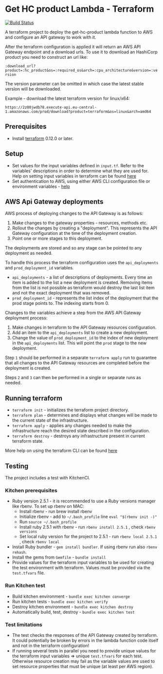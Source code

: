 # Get HC product Lambda - Terraform

[![Build Status](https://travis-ci.org/srdCodeSamples/aws-lambda-get-hcproduct.svg?branch=master)](https://travis-ci.org/srdCodeSamples/aws-lambda-get-hcproduct)

A terraform project to deploy the get-hc-product lambda function to AWS and configure an API gateway to work with it.

After the terraform configuration is applied it will return an AWS API Gateway endpoint and a download urls. To use it to download an HashiCorp product you need to construct an url like:

`:download_url?product=:hc_product&os=:required_os&arch=:cpu_architecture&version=:version`

The version parameter can be omitted in which case the latest stable version will be downloaded.

Example - download the latest terraform version for linux/x64:

`https://2z00jwdb78.execute-api.eu-central-1.amazonaws.com/prod/download?product=terraform&os=linux&arch=amd64`

## Prerequisites

* Install [terraform](https://www.terraform.io/downloads.html) 0.12.0 or later.

## Setup

* Set values for the input variables defined in `input.tf`. Refer to the variables' descriptions in order to determine what they are used for. Help on setting input variables in terraform can be found [here](https://www.terraform.io/docs/configuration/variables.html#assigning-values-to-root-module-variables)
* Set authentication to AWS, using either AWS CLI configuration file or environment variables - [help](https://www.terraform.io/docs/providers/aws/index.html#environment-variables)

## AWS Api Gateway deployments

AWS process of deploying changes to the API Gateway is as follows:

1. Make changes to the gateway properties - resources, methods etc.
2. Rollout the changes by creating a "deployment". This represents the API Gateway configuration at the time of the deployment creation.
3. Point one or more stages to this deployment.

The deployments are stored and so any stage can be pointed to any deployment as needed.

To handle this process the terraform configuration uses the `api_deployments` and `prod_deployment_id` variables.

* `api_deployments` - a list of descriptions of deployments. Every time an item is added to the list a new deployment is created. Removing items from the list is not possible as terraform would destroy the last list item and not the exact deployment that was removed.
* `prod_deployment_id` - represents the list index of the deployment that the prod stage points to. The indexing starts from 0.

Changes to the variables achieve a step from the AWS API Gateway deployment process:

1. Make changes in terraform to the API Gateway resources configuration.
2. Add an item to the `api_deployments` list to create a new deployment.
3. Change the value of `prod_deployment_id` to the index of new deployment in the `api_deployments` list. This will point the `prod` stage to the new deployment.

Step `1` should be performed in a separate `terraform apply` run to guarantee that all changes to the API Gateway resources are completed before the deployment is created.

Steps `2` and `3` can then be performed in a single or separate runs as needed.

## Running terraform

* `terraform init` - initializes the terraform project directory.
* `terraform plan` - determines and displays what changes will be made to the current state of the infrastructure.
* `terraform apply` - applies any changes needed to make the infrastructure reach the desired state described in the configuration.
* `terraform destroy` - destroys any infrastructure present in current terraform state.

More help on using the terraform CLI can be found [here](https://www.terraform.io/docs/commands/index.html)

## Testing

The project includes a test with KitchenCI.

### Kitchen prerequisites

* Ruby version 2.5.1 - it is recommended to use a Ruby versions manager like rbenv. To set up rbenv on MAC:
  * Install rbenv - run brew install rbenv
  * Initialize rbenv - add to `~/.bash_profile` line `eval "$(rbenv init -)"`
  * Run `source ~/.bash_profile`
  * Install ruby 2.5.1 with rbenv - run `rbenv install 2.5.1` , check `rbenv versions`
  * Set local ruby version for the project to 2.5.1 - run `rbenv local 2.5.1` , check `rbenv local`
* Install Ruby bundler - `gem install bundler`. If using rbenv run also `rbenv rehash`.
* Install the gems from `Gemfile` - `bundle install`
* Provide values for the terraform input variables to be used for creating the test environment with terraform. Values must be provided via the `test.tfvars` file.

### Run Kitchen test

* Build kitchen environment - `bundle exec kitchen converge`
* Run kitchen tests - `bundle exec kitchen verify`
* Destroy kitchen environment - `bundle exec kitchen destroy`
* Automatically build, test, destroy - `bundle exec kitchen test`

### Test limitations

* The test checks the responses of the API Gateway created by terraform. It could potentially be broken by errors in the lambda function code itself and not in the terraform configuration!
* If running several tests in parallel you need to provide unique values for the terraform input variables => unique `test.tfvars` for each test. Otherwise resource creation may fail as the variable values are used to set resource properties that must be unique (at least per AWS region).
